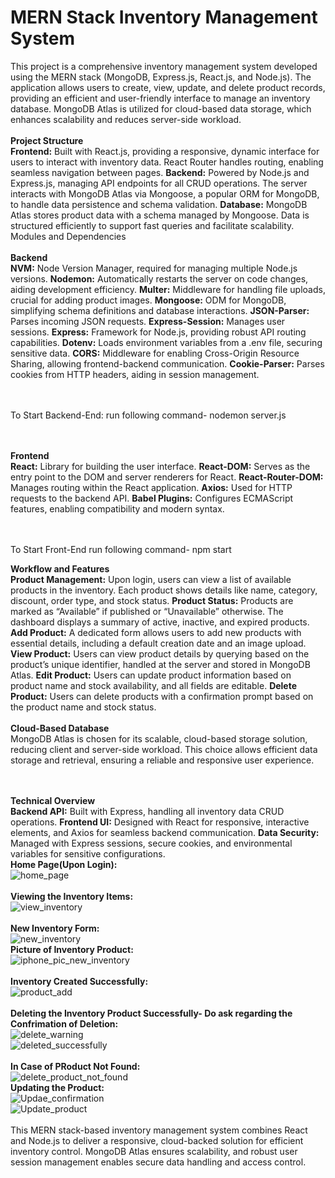 # MERN Stack Inventory Management System

This project is a comprehensive inventory management system developed using the MERN stack (MongoDB, Express.js, React.js, and Node.js). The application allows users to create, view, update, and delete product records, providing an efficient and user-friendly interface to manage an inventory database. MongoDB Atlas is utilized for cloud-based data storage, which enhances scalability and reduces server-side workload.
<br><br>
**Project Structure** <br>
**Frontend:** Built with React.js, providing a responsive, dynamic interface for users to interact with inventory data. React Router handles routing, enabling seamless navigation between pages.
**Backend:** Powered by Node.js and Express.js, managing API endpoints for all CRUD operations. The server interacts with MongoDB Atlas via Mongoose, a popular ORM for MongoDB, to handle data persistence and schema validation.
**Database:** MongoDB Atlas stores product data with a schema managed by Mongoose. Data is structured efficiently to support fast queries and facilitate scalability.
Modules and Dependencies
<br><br>
**Backend**<br>
**NVM:** Node Version Manager, required for managing multiple Node.js versions.
**Nodemon:** Automatically restarts the server on code changes, aiding development efficiency.
**Multer:** Middleware for handling file uploads, crucial for adding product images.
**Mongoose:** ODM for MongoDB, simplifying schema definitions and database interactions.
**JSON-Parser:** Parses incoming JSON requests.
**Express-Session:** Manages user sessions.
**Express:** Framework for Node.js, providing robust API routing capabilities.
**Dotenv:** Loads environment variables from a .env file, securing sensitive data.
**CORS:** Middleware for enabling Cross-Origin Resource Sharing, allowing frontend-backend communication.
**Cookie-Parser:** Parses cookies from HTTP headers, aiding in session management.


<br><br>
To Start Backend-End: run following command-
	nodemon server.js

<br><br>
**Frontend**<br>
**React:** Library for building the user interface.
**React-DOM:** Serves as the entry point to the DOM and server renderers for React.
**React-Router-DOM:** Manages routing within the React application.
**Axios:** Used for HTTP requests to the backend API.
**Babel Plugins:** Configures ECMAScript features, enabling compatibility and modern syntax.

<br><br>
To Start Front-End run following command- npm start


**Workflow and Features**<br>
**Product Management:** Upon login, users can view a list of available products in the inventory. Each product shows details like name, category, discount, order type, and stock status.
**Product Status:** Products are marked as “Available” if published or “Unavailable” otherwise. The dashboard displays a summary of active, inactive, and expired products.
**Add Product:** A dedicated form allows users to add new products with essential details, including a default creation date and an image upload.
**View Product:** Users can view product details by querying based on the product’s unique identifier, handled at the server and stored in MongoDB Atlas.
**Edit Product:** Users can update product information based on product name and stock availability, and all fields are editable.
**Delete Product:** Users can delete products with a confirmation prompt based on the product name and stock status.
<br><br>
**Cloud-Based Database**<br>
MongoDB Atlas is chosen for its scalable, cloud-based storage solution, reducing client and server-side workload. This choice allows efficient data storage and retrieval, ensuring a reliable and responsive user experience.

<br><br>
**Technical Overview**<br>
**Backend API:** Built with Express, handling all inventory data CRUD operations.
**Frontend UI:** Designed with React for responsive, interactive elements, and Axios for seamless backend communication.
**Data Security:** Managed with Express sessions, secure cookies, and environmental variables for sensitive configurations.<br>
**Home Page(Upon Login):**<br>
![home_page](https://github.com/user-attachments/assets/62f48370-a934-49b0-a05b-d8ac8c11666d)
<br><br>
**Viewing the Inventory Items:**<br>
![view_inventory](https://github.com/user-attachments/assets/83bb74fc-fa4b-496e-a896-3e5412f2015e)
<br><br>
**New Inventory Form:**<br>
![new_inventory](https://github.com/user-attachments/assets/5c78229a-1e30-487c-addb-38531f242e11)
<br>
**Picture of Inventory Product:**<br>
![iphone_pic_new_inventory](https://github.com/user-attachments/assets/2f960e0a-bd9d-47ab-b6ad-b8a3040d4bc4)
<br><br>
**Inventory Created Successfully:**<br>
![product_add](https://github.com/user-attachments/assets/87a96e1e-f91e-4284-ad81-ed4069fda298)
<br><br>
**Deleting the Inventory Product Successfully- Do ask regarding the Confrimation of Deletion:**<br>
![delete_warning](https://github.com/user-attachments/assets/2083fda4-5f51-4cf5-ab5f-02ce0a1b77d0)<br>
![deleted_successfully](https://github.com/user-attachments/assets/f4c60b8b-1f33-497c-8881-c5c298625db4)<br><br>
**In Case of PRoduct Not Found:**<br>
![delete_product_not_found](https://github.com/user-attachments/assets/c87763bb-7c68-4bfe-9cd1-b73713f3473d)<br>
**Updating the Product:**<br>
![Updae_confirmation](https://github.com/user-attachments/assets/df0c2459-0031-437b-bfba-11d1b62147cb)<br>
![Update_product](https://github.com/user-attachments/assets/d74e4a97-e871-4127-b385-060a7ce42218)
<br><br>
This MERN stack-based inventory management system combines React and Node.js to deliver a responsive, cloud-backed solution for efficient inventory control. MongoDB Atlas ensures scalability, and robust user session management enables secure data handling and access control.




